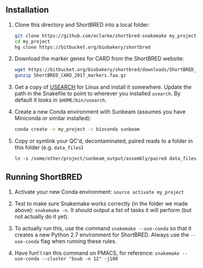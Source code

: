 ## Installation

1. Clone this directory and ShortBRED into a local folder:

    ```bash
    git clone https://github.com/eclarke/shortbred-snakemake my_project
    cd my_project
    hg clone https://bitbucket.org/biobakery/shortbred
    ```

2. Download the marker genes for CARD from the ShortBRED website:

    ```bash
    wget https://bitbucket.org/biobakery/shortbred/downloads/ShortBRED_CARD_2017_markers.faa.gz
    gunzip ShortBRED_CARD_2017_markers.faa.gz
    ```

3. Get a copy of [USEARCH](https://www.drive5.com/usearch/download.html) for Linux and install it somewhere. 
Update the path in the Snakefile to point to wherever you installed `usearch`. By default it looks in `$HOME/bin/usearch`.

4. Create a new Conda environment with Sunbeam (assumes you have Miniconda or similar installed):
    ```bash
    conda create -n my_project -c bioconda sunbeam
    ```

5. Copy or symlink your QC'd, decontaminated, paired reads to a folder in this folder (e.g. `data_files`)
    ```
    ln -s /some/other/project/sunbeam_output/assembly/paired data_files
    ```

## Running ShortBRED

1. Activate your new Conda environment: `source activate my_project`

2. Test to make sure Snakemake works correctly (in the folder we made above): `snakemake -n`. 
It should output a list of tasks it will perform (but not actually do it yet).

3. To actually run this, use the command `snakemake --use-conda` so that it creates a new Python 2.7 
environment for ShortBRED. Always use the `--use-conda` flag when running these rules. 

4. Have fun! I ran this command on PMACS, for reference: `snakemake --use-conda --cluster "bsub -n 12" -j100`
